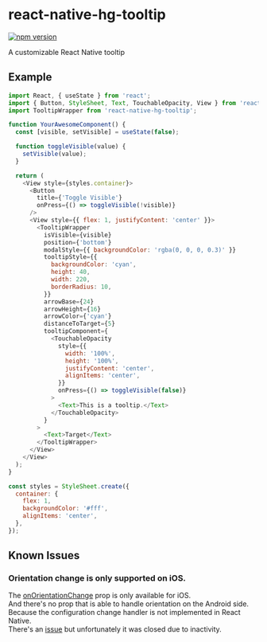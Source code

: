 # react-native-hg-tooltip

[![npm version](https://badge.fury.io/js/react-native-hg-tooltip.svg)](https://badge.fury.io/js/react-native-hg-tooltip)

A customizable React Native tooltip

## Example

```javascript
import React, { useState } from 'react';
import { Button, StyleSheet, Text, TouchableOpacity, View } from 'react-native';
import TooltipWrapper from 'react-native-hg-tooltip';

function YourAwesomeComponent() {
  const [visible, setVisible] = useState(false);

  function toggleVisible(value) {
    setVisible(value);
  }

  return (
    <View style={styles.container}>
      <Button
        title={'Toggle Visible'}
        onPress={() => toggleVisible(!visible)}
      />
      <View style={{ flex: 1, justifyContent: 'center' }}>
        <TooltipWrapper
          isVisible={visible}
          position={'bottom'}
          modalStyle={{ backgroundColor: 'rgba(0, 0, 0, 0.3)' }}
          tooltipStyle={{
            backgroundColor: 'cyan',
            height: 40,
            width: 220,
            borderRadius: 10,
          }}
          arrowBase={24}
          arrowHeight={16}
          arrowColor={'cyan'}
          distanceToTarget={5}
          tooltipComponent={
            <TouchableOpacity
              style={{
                width: '100%',
                height: '100%',
                justifyContent: 'center',
                alignItems: 'center',
              }}
              onPress={() => toggleVisible(false)}
            >
              <Text>This is a tooltip.</Text>
            </TouchableOpacity>
          }
        >
          <Text>Target</Text>
        </TooltipWrapper>
      </View>
    </View>
  );
}

const styles = StyleSheet.create({
  container: {
    flex: 1,
    backgroundColor: '#fff',
    alignItems: 'center',
  },
});
```

## Known Issues 

### Orientation change is only supported on iOS.
The [onOrientationChange](https://reactnative.dev/docs/modal#onorientationchange) prop is only available for iOS.  
And there's no prop that is able to handle orientation on the Android side. Because the configuration change handler is not implemented in React Native.  
There's an [issue](https://github.com/facebook/react-native/issues/3219) but unfortunately it was closed due to inactivity.  
